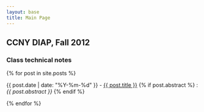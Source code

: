 ```yaml
---
layout: base
title: Main Page
---
```


CCNY DIAP, Fall 2012
-------

### Class technical notes

{% for post in site.posts %}
<p>{{ post.date | date: "%Y-%m-%d" }} - <a href="{{ site.baseurl }}{{ post.url }}">{{ post.title }}</a>
{% if post.abstract %}
: <i> {{ post.abstract }} </i>
{% endif %}
</p>
{% endfor %}
